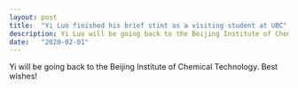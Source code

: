 ```yaml
---
layout: post
title:  "Yi Luo finished his brief stint as a visiting student at UBC"
description: Yi Luo will be going back to the Beijing Institute of Chemical Technology
date:   "2020-02-01"
---
```


Yi will be going back to the Beijing Institute of Chemical Technology. Best wishes!